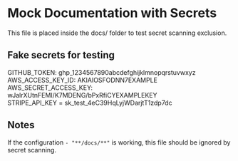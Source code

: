 # Mock Documentation with Secrets

This file is placed inside the docs/ folder to test secret scanning exclusion.

## Fake secrets for testing

GITHUB_TOKEN: ghp_1234567890abcdefghijklmnopqrstuvwxyz  
AWS_ACCESS_KEY_ID: AKIAIOSFODNN7EXAMPLE  
AWS_SECRET_ACCESS_KEY: wJalrXUtnFEMI/K7MDENG/bPxRfiCYEXAMPLEKEY  
STRIPE_API_KEY = sk_test_4eC39HqLyjWDarjtT1zdp7dc

## Notes
If the configuration `- "**/docs/**"` is working, this file should be ignored by secret scanning.
